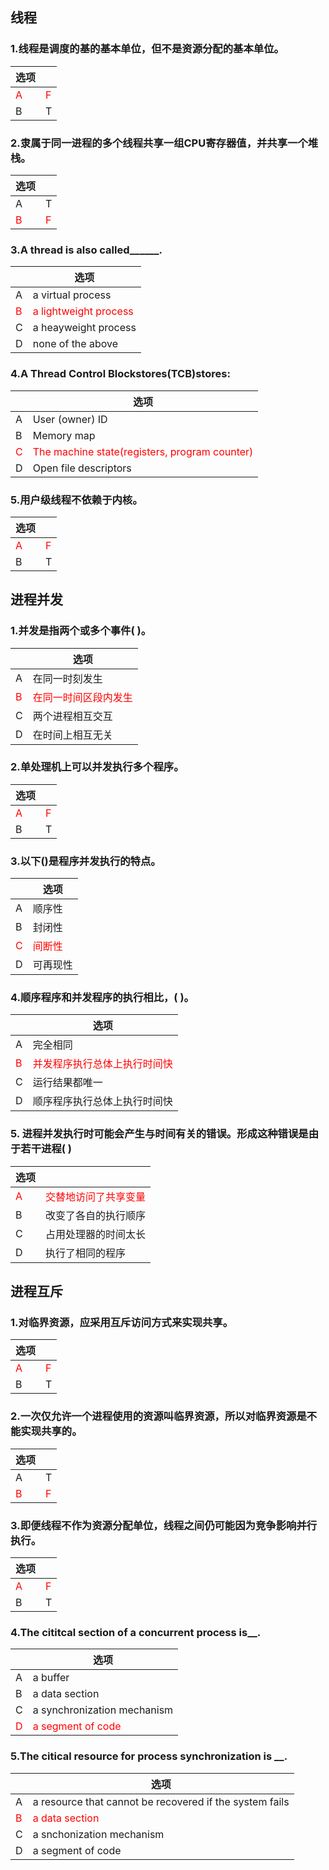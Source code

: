 ## 线程

### 1.线程是调度的基的基本单位，但不是资源分配的基本单位。
| 选项||  
|--|--|
|<font color="#FF0000">A|<font color="#FF0000">F|
|B|T|

### 2.隶属于同一进程的多个线程共享一组CPU寄存器值，并共享一个堆栈。
|选项||
|--|--|
|A|T|
|<font color="#FF0000">B|<font color="#FF0000">F|

### 3.A thread is also called______.
|| 选项|  
|-|-|
A|a virtual process|
<font color="#FF0000">B|<font color="#FF0000">a lightweight process |
C|a heayweight process|
D|none of the above|

### 4.A Thread Control Blockstores(TCB)stores:
|| 选项|  
|-|-|
A|User (owner) ID|
B|Memory map|
<font color="#FF0000">C|<font color="#FF0000">The machine state(registers, program counter)|
D|Open file descriptors|

### 5.用户级线程不依赖于内核。
|选项||
|--|--|
|<font color="#FF0000">A|<font color="#FF0000">F|
|B|T|

## 进程并发

### 1.并发是指两个或多个事件( )。
|| 选项|  
|-|-|
A|在同一时刻发生|
<font color="#FF0000">B|<font color="#FF0000">在同一时间区段内发生|
C|两个进程相互交互|
D|在时间上相互无关|

### 2.单处理机上可以并发执行多个程序。
|选项||
|--|--|
|<font color="#FF0000">A|<font color="#FF0000">F|
|B|T|

### 3.以下()是程序并发执行的特点。
|| 选项|  
|-|-|
A|顺序性|
B|封闭性|
<font color="#FF0000">C|<font color="#FF0000">间断性|
D|可再现性|

### 4.顺序程序和并发程序的执行相比，( )。
|| 选项|  
|-|-|
A|完全相同|
<font color="#FF0000">B|<font color="#FF0000">并发程序执行总体上执行时间快|
C|运行结果都唯一|
D|顺序程序执行总体上执行时间快|

### 5. 进程并发执行时可能会产生与时间有关的错误。形成这种错误是由于若干进程( )
|选项||
|--|--|
<font color="#FF0000">A|<font color="#FF0000">交替地访问了共享变量|
B|改变了各自的执行顺序|
C|占用处理器的时间太长|
D|执行了相同的程序|

## 进程互斥

### 1.对临界资源，应采用互斥访问方式来实现共享。
|选项||
|--|--|
|<font color="#FF0000">A|<font color="#FF0000">F|
|B|T|

### 2.一次仅允许一个进程使用的资源叫临界资源，所以对临界资源是不能实现共享的。
|选项||
|--|--|
|A|T|
|<font color="#FF0000">B|<font color="#FF0000">F|

### 3.即便线程不作为资源分配单位，线程之间仍可能因为竞争影响并行执行。
|选项||
|--|--|
|<font color="#FF0000">A|<font color="#FF0000">F|
|B|T|

### 4.The cititcal section of a concurrent process is__.
|| 选项|  
|-|-|
A|a buffer|
B|a data section|
C|a synchronization mechanism|
<font color="#FF0000">D|<font color="#FF0000">a segment of code|

### 5.The citical resource for process synchronization is __.
|| 选项|  
|-|-|
A|a resource that cannot be recovered if the system fails|
<font color="#FF0000">B|<font color="#FF0000">a data section|
C|a snchonization mechanism|
D|a segment of code|